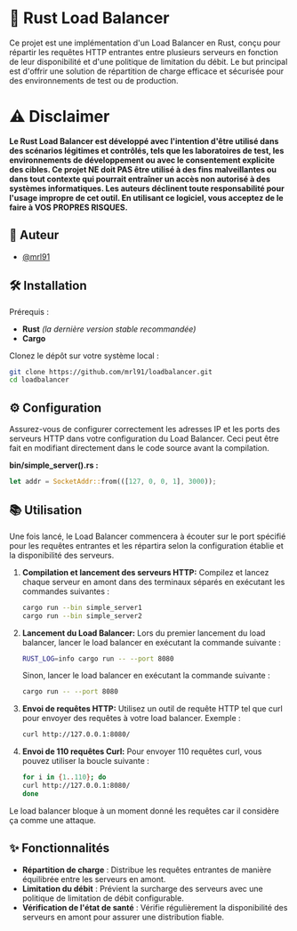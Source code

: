 # 🔄 Rust Load Balancer

Ce projet est une implémentation d'un Load Balancer en Rust, conçu pour répartir les requêtes HTTP entrantes entre plusieurs serveurs en fonction de leur disponibilité et d'une politique de limitation du débit. Le but principal est d'offrir une solution de répartition de charge efficace et sécurisée pour des environnements de test ou de production.

# ⚠️ Disclaimer

**Le Rust Load Balancer est développé avec l'intention d'être utilisé dans des scénarios légitimes et contrôlés, tels que les laboratoires de test, les environnements de développement ou avec le consentement explicite des cibles. Ce projet NE doit PAS être utilisé à des fins malveillantes ou dans tout contexte qui pourrait entraîner un accès non autorisé à des systèmes informatiques. Les auteurs déclinent toute responsabilité pour l'usage impropre de cet outil. En utilisant ce logiciel, vous acceptez de le faire à VOS PROPRES RISQUES.**

## 👥 Auteur

- [@mrl91](https://github.com/mrl91)

## 🛠️ Installation

Prérequis :

- **Rust** *(la dernière version stable recommandée)*
- **Cargo**

Clonez le dépôt sur votre système local :

```sh
git clone https://github.com/mrl91/loadbalancer.git
cd loadbalancer
```

## ⚙️ Configuration

Assurez-vous de configurer correctement les adresses IP et les ports des serveurs HTTP dans votre configuration du Load Balancer. Ceci peut être fait en modifiant directement dans le code source avant la compilation.

**bin/simple_server().rs :**

```rust
let addr = SocketAddr::from(([127, 0, 0, 1], 3000));
```

## 📚 Utilisation

Une fois lancé, le Load Balancer commencera à écouter sur le port spécifié pour les requêtes entrantes et les répartira selon la configuration établie et la disponibilité des serveurs.

   1. **Compilation et lancement des serveurs HTTP:**
      Compilez et lancez chaque serveur en amont dans des terminaux séparés en exécutant les commandes suivantes :
      ```sh
      cargo run --bin simple_server1
      cargo run --bin simple_server2
      ```

   2. **Lancement du Load Balancer:**
      Lors du premier lancement du load balancer, lancer le load balancer en exécutant la commande suivante : 
      ```sh
      RUST_LOG=info cargo run -- --port 8080
      ```

      Sinon, lancer le load balancer en exécutant la commande suivante :
      ```sh
      cargo run -- --port 8080
      ```

   3. **Envoi de requêtes HTTP:**
      Utilisez un outil de requête HTTP tel que curl pour envoyer des requêtes à votre load balancer. Exemple :
      ```sh
      curl http://127.0.0.1:8080/
      ```

   4. **Envoi de 110 requêtes Curl:**
      Pour envoyer 110 requêtes curl, vous pouvez utiliser la boucle suivante :
      ```sh
      for i in {1..110}; do
      curl http://127.0.0.1:8080/
      done
      ```
   Le load balancer bloque à un moment donné les requêtes car il considère ça comme une attaque.

## ✨ Fonctionnalités

- **Répartition de charge** : Distribue les requêtes entrantes de manière équilibrée entre les serveurs en amont.
- **Limitation du débit** : Prévient la surcharge des serveurs avec une politique de limitation de débit configurable.
- **Vérification de l'état de santé** : Vérifie régulièrement la disponibilité des serveurs en amont pour assurer une distribution fiable.
 
